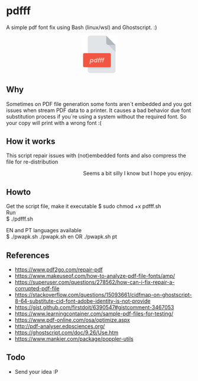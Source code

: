 # pdfff
A simple pdf font fix using Bash (linux/wsl) and Ghostscript. :)
<br />
<p align="center"><img src="https://raw.githubusercontent.com/saymoncoppi/pdfff/main/pdfff.png" height="20%" width="20%"></p>

## Why
Sometimes on PDF file generation some fonts aren´t embedded and you got issues when stream PDF data to a printer.
It causes a bad behavior due font substitution process if you´re using a system without the required font.
So your copy will print with a wrong font :(

## How it works
This script repair issues with (not)embedded fonts and also compress the file for re-distribution
<div align="right">Seems a bit silly I know but I hope you enjoy.</div>

## Howto
Get the script file, make it executable
$ sudo chmod +x pdfff.sh \
Run \
$ ./pdfff.sh

EN and PT languages available \
$ ./pwapk.sh 
./pwapk.sh en OR ./pwapk.sh pt

## References
- https://www.pdf2go.com/repair-pdf
- https://www.makeuseof.com/how-to-analyze-pdf-file-fonts/amp/
- https://superuser.com/questions/278562/how-can-i-fix-repair-a-corrupted-pdf-file
- https://stackoverflow.com/questions/15093661/cidfmap-on-ghostscript-8-64-substitute-cid-font-adobe-identity-is-not-provide
- https://gist.github.com/firstdoit/6390547#gistcomment-3467053
- https://www.learningcontainer.com/sample-pdf-files-for-testing/
- https://www.pdf-online.com/osa/optimize.aspx
- http://pdf-analyser.edpsciences.org/
- https://ghostscript.com/doc/9.26/Use.htm
- https://www.mankier.com/package/poppler-utils

## Todo
- Send your idea :P
